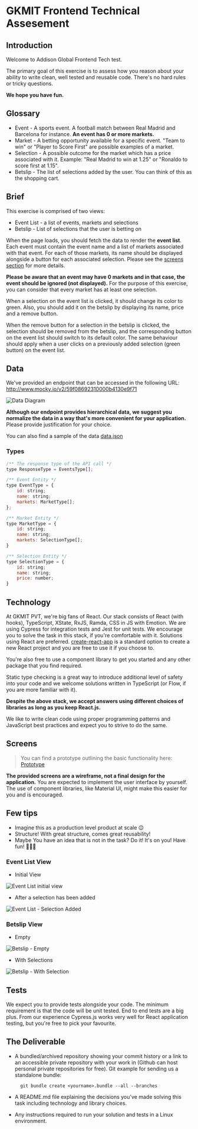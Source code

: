 # GKMIT Frontend Technical Assesement

## Introduction

Welcome to Addison Global Frontend Tech test.

The primary goal of this exercise is to assess how you reason about your ability to write clean, well tested and reusable code. There's no hard rules or tricky questions.

**We hope you have fun.**

## Glossary
* Event - A sports event. A football match between Real Madrid and Barcelona for instance. **An event has 0 or more markets.**
* Market - A betting opportunity available for a specific event. "Team to win" or "Player to Score First" are possible examples of a market.
* Selection - A possible outcome for the market which has a price associated with it. Example: "Real Madrid to win at 1.25" or "Ronaldo to score first at 1.15".
* Betslip - The list of selections added by the user. You can think of this as the shopping cart.

## Brief
This exercise is comprised of two views:
* Event List - a list of events, markets and selections
* Betslip - List of selections that the user is betting on

When the page loads, you should fetch the data to render the **event list**. Each event must contain the event name and a list of markets associated with that event. For each of those markets, its name should be displayed alongside a button for each associated selection. Please see the [screens section](#screens) for more details.

**Please be aware that an event may have 0 markets and in that case, the event should be ignored (not displayed).** For the purpose of this exercise, you can consider that every market has at least one selection.

When a selection on the event list is clicked, it should change its color to green. Also, you should add it on the betslip by displaying its name, price and a remove button.

When the remove button for a selection in the betslip is clicked, the selection should be removed from the betslip, and the corresponding button on the event list should switch to its default color. The same behaviour should apply when a user clicks on a previously added selection (green button) on the event list.

## Data

We've provided an endpoint that can be accessed in the following URL:
<a href="http://www.mocky.io/v2/59f08692310000b4130e9f71" target="_blank">http://www.mocky.io/v2/59f08692310000b4130e9f71</a>

![Data Diagram](img/data-structure.png "Data Diagram")

**Although our endpoint provides hierarchical data, we suggest you normalize the data in a way that's more convenient for your application.** Please provide justification for your choice.

You can also find a sample of the data [data.json](data.json)

### Types

```js
/** The response type of the API call */
type ResponseType = EventsType[];

/** Event Entity */
type EventType = {
    id: string;
    name: string;
    markets: MarketType[];
};

/** Market Entity */
type MarketType = {
    id: string;
    name: string;
    markets: SelectionType[];
}

/** Selection Entity */
type SelectionType = {
    id: string;
    name: string;
    price: number;
}
```

## Technology

At GKMIT PVT, we're big fans of React. Our stack consists of React (with hooks), TypeScript, XState, RxJS, Ramda, CSS in JS with Emotion. We are using Cypress for integration tests and Jest for unit tests. We encourage you to solve the task in this stack, if you're comfortable with it. Solutions using React are preferred. <a href="https://github.com/facebookincubator/create-react-app" target="_blank">create-react-app</a> is a standard option to create a new React project and you are free to use it if you choose to.

You're also free to use a component library to get you started and any other package that you find required.

Static type checking is a great way to introduce additional level of safety into your code and we welcome solutions written in TypeScript (or Flow, if you are more familiar with it).

**Despite the above stack, we accept answers using different choices of libraries as long as you keep React.js.**

We like to write clean code using proper programming patterns and JavaScript best practices and expect you to strive to do the same.

## Screens
> You can find a prototype outlining the basic functionality here:
<a href="https://marvelapp.com/2c4f5ia/screen/33947906" target="_blank">Prototype</a>

**The provided screens are a wireframe, not a final design for the application.** You are expected to implement the user interface by yourself. The use of component libraries, like Material UI, might make this easier for you and is encouraged.


## Few tips
* Imagine this as a production level product at scale 😉
* Structure! With great structure, comes great reusability!
* Maybe You have an idea that is not in the task? Do it! It's on you!
Have fun! 🎉🎉🎉


### Event List View

* Initial View

![Event List initial view](img/event-list.png "Event List")

* After a selection has been added

![Event List - Selection Added](img/event-list-selection-added.png "Event List - Selection Added")

### Betslip View

* Empty

![Betslip - Empty](img/empty-betslip.png "Betslip - Empty")

* With Selections

![Betslip - With Selection](img/betslip-with-selection.png "Betslip - With Selection")

## Tests

We expect you to provide tests alongside your code. The minimum requirement is that the code will be unit tested. End to end tests are a big plus. From our experience Cypress.js works very well for React application testing, but you're free to pick your favourite.

## The Deliverable

* A bundled/archived repository showing your commit history or a link to an accessible private repository with your work in (Github can host personal private repositories for free). Git example for sending us a standalone bundle:

        git bundle create <yourname>.bundle --all --branches

* A README.md file explaining the decisions you've made solving this task including technology and library choices.
* Any instructions required to run your solution and tests in a Linux environment.

